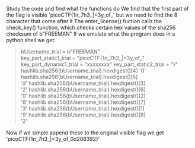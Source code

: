 Study the code and find what the functions do
We find that the first part of the flag is visible 'picoCTF{1n_7h3_|<3y_of_' but we need to find the 8 character that come after it
The enter_license() fuction calls the check_key() function, which checks certain hex values of the sha256 checksum of b"FREEMAN"
If we emulate what the program does in a python shell we get:
>bUsername_trial = b"FREEMAN"                                                                      
>key_part_static1_trial = "picoCTF{1n_7h3_|<3y_of_"
>key_part_dynamic1_trial = "xxxxxxxx"
>key_part_static2_trial = "}"
>hashlib.sha256(bUsername_trial).hexdigest()[4]
>'0'
>hashlib.sha256(bUsername_trial).hexdigest()[5]                                                    
>'d'
>hashlib.sha256(bUsername_trial).hexdigest()[3]                                                    
>'2'
>hashlib.sha256(bUsername_trial).hexdigest()[6]                                                    
>'0'
>hashlib.sha256(bUsername_trial).hexdigest()[2]                                                    
>'8'
>hashlib.sha256(bUsername_trial).hexdigest()[7]                                                    
>'3'
>hashlib.sha256(bUsername_trial).hexdigest()[1]                                                    
>'9'
>hashlib.sha256(bUsername_trial).hexdigest()[8]                                                    
>'2'

Now if we simple append these to the original visible flag we get 'picoCTF{1n_7h3_|<3y_of_0d208392}'
